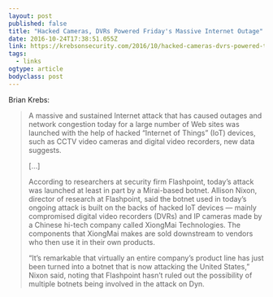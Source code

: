 ```yaml
---
layout: post 
published: false 
title: "Hacked Cameras, DVRs Powered Friday's Massive Internet Outage" 
date: 2016-10-24T17:38:51.055Z 
link: https://krebsonsecurity.com/2016/10/hacked-cameras-dvrs-powered-todays-massive-internet-outage/ 
tags:
  - links
ogtype: article 
bodyclass: post 
---
```


Brian Krebs:

> A massive and sustained Internet attack that has caused outages and network congestion today for a large number of Web sites was launched with the help of hacked “Internet of Things” (IoT) devices, such as CCTV video cameras and digital video recorders, new data suggests. 
> 
> […]
> 
> According to researchers at security firm Flashpoint, today’s attack was launched at least in part by a Mirai-based botnet. Allison Nixon, director of research at Flashpoint, said the botnet used in today’s ongoing attack is built on the backs of hacked IoT devices — mainly compromised digital video recorders (DVRs) and IP cameras made by a Chinese hi-tech company called XiongMai Technologies. The components that XiongMai makes are sold downstream to vendors who then use it in their own products.
> 
> “It’s remarkable that virtually an entire company’s product line has just been turned into a botnet that is now attacking the United States,” Nixon said, noting that Flashpoint hasn’t ruled out the possibility of multiple botnets being involved in the attack on Dyn.